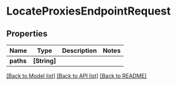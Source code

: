 # LocateProxiesEndpointRequest

## Properties

Name | Type | Description | Notes
------------ | ------------- | ------------- | -------------
**paths** | **[String]** |  | 

[[Back to Model list]](../README.md#documentation-for-models) [[Back to API list]](../README.md#documentation-for-api-endpoints) [[Back to README]](../README.md)


